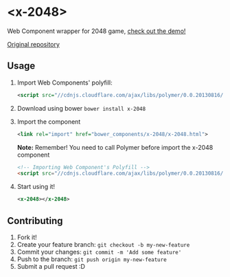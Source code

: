 # &lt;x-2048&gt;
Web Component wrapper for 2048 game, [check out the demo!](http://felquis.github.io/x-2048/)

[Original repository](https://github.com/gabrielecirulli/2048)

## Usage

1. Import Web Components' polyfill:

    ```xml
    <script src="//cdnjs.cloudflare.com/ajax/libs/polymer/0.0.20130816/polymer.min.js"></script>
    ```

2. Download using bower
    `bower install x-2048`

3. Import the component
    ```xml
    <link rel="import" href="bower_components/x-2048/x-2048.html">
    ```

    **Note:** Remember! You need to call Polymer before import the x-2048 component
    ```html
    <!-- Importing Web Component's Polyfill -->
    <script src="//cdnjs.cloudflare.com/ajax/libs/polymer/0.0.20130816/polymer.min.js"></script>
    ```

4. Start using it!

    ```xml
    <x-2048></x-2048>
    ```

## Contributing

1. Fork it!
2. Create your feature branch: `git checkout -b my-new-feature`
3. Commit your changes: `git commit -m 'Add some feature'`
4. Push to the branch: `git push origin my-new-feature`
5. Submit a pull request :D